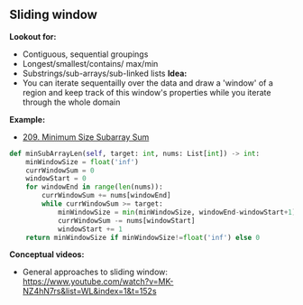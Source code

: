 ## Sliding window 
**Lookout for:**
* Contiguous, sequential groupings
* Longest/smallest/contains/ max/min
* Substrings/sub-arrays/sub-linked lists 
**Idea:**
* You can iterate sequentailly over the data and draw a 'window' of a region and keep track of this window's properties while you iterate through the whole domain

**Example:**
* [209. Minimum Size Subarray Sum](https://leetcode.com/problems/minimum-size-subarray-sum/)
```python
def minSubArrayLen(self, target: int, nums: List[int]) -> int:
	minWindowSize = float('inf')
	currWindowSum = 0
	windowStart = 0
	for windowEnd in range(len(nums)):
		currWindowSum += nums[windowEnd]
		while currWindowSum >= target:
			minWindowSize = min(minWindowSize, windowEnd-windowStart+1)
			currWindowSum -= nums[windowStart] 
			windowStart += 1
	return minWindowSize if minWindowSize!=float('inf') else 0
```
**Conceptual videos:**
* General approaches to sliding window: https://www.youtube.com/watch?v=MK-NZ4hN7rs&list=WL&index=1&t=152s